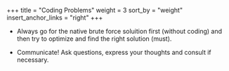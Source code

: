 +++
title = "Coding Problems"
weight = 3
sort_by = "weight"
insert_anchor_links = "right"
+++

- Always go for the native brute force soluition first (without coding) and then try to optimize and find the right solution (must).

- Communicate! Ask questions, express your thoughts and consult if necessary.